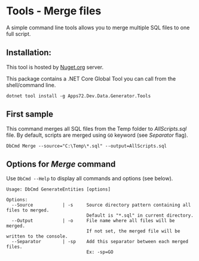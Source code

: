 # Tools - Merge files

A simple command line tools allows you to merge multiple SQL files to one full script.

## Installation: 

This tool is hosted by [Nuget.org](https://www.nuget.org/packages/Apps72.Dev.Data.Generator.Tools) server.

This package contains a .NET Core Global Tool you can call from the shell/command line.

```Shell
dotnet tool install -g Apps72.Dev.Data.Generator.Tools
```

## First sample

This command merges all SQL files from the Temp folder to _AllScripts.sql_ file.
By default, scripts are merged using `GO` keyword (see _Separator_ flag).

```Shell
DbCmd Merge --source="C:\Temp\*.sql" --output=AllScripts.sql
```

## Options for _Merge_ command

Use `DbCmd --Help` to display all commands and options (see below).

```Shell
Usage: DbCmd GenerateEntities [options]

Options:
  --Source           | -s     Source directory pattern containing all files to merged.
                              Default is "*.sql" in current directory.
  --Output           | -o     File name where all files will be merged.
                              If not set, the merged file will be written to the console.
  --Separator        | -sp    Add this separator between each merged files.
                              Ex: -sp=GO
```
